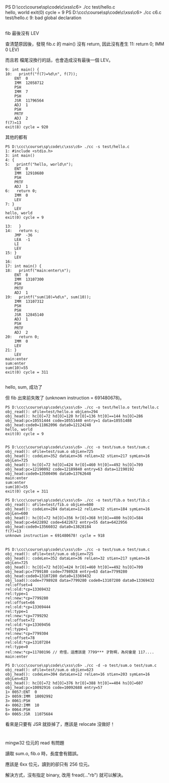 ## 

PS D:\ccc\course\sp\code\c\xss\c6> ./cc test/hello.c     
hello, world
exit(0) cycle = 9
PS D:\ccc\course\sp\code\c\xss\c6> ./cc c6.c test/hello.c
9: bad global declaration


## 

fib 最後沒有 LEV 

查清楚原因後，發現 fib.c 的 main() 沒有 return, 因此沒有產生
11:   return 0;
    IMM  0
    LEV)

而且若 檔尾沒換行的話，也會造成沒有最後一個 LEV。

```
9: int main() {
10:   printf("f(7)=%d\n", f(7));
    ENT  0
    IMM  12058712
    PSH
    IMM  7
    PSH
    JSR  11796564
    ADJ  1
    PSH
    PRTF
    ADJ  2
f(7)=13
exit(8) cycle = 920
```

其他的都有

```
PS D:\ccc\course\sp\code\c\xss\c6> ./cc -s test/hello.c
1: #include <stdio.h>
3: int main()
4: {
5:   printf("hello, world\n");
    ENT  0
    IMM  12910680
    PSH
    PRTF
    ADJ  1
6:   return 0;
    IMM  0
    LEV
7: }
    LEV
hello, world
exit(0) cycle = 9

13:   }
14:   return s;
    JMP  -36
    LEA  -1
    LI
    LEV
15: }
    LEV
16:
17: int main() {
18:   printf("main:enter\n");
    ENT  0
    IMM  13107300
    PSH
    PRTF
    ADJ  1
19:   printf("sum(10)=%d\n", sum(10));
    IMM  13107312
    PSH 
    PSH
    JSR  12845140
    ADJ  1 
    PSH
    PRTF
    ADJ  2
20:   return 0;
    IMM  0
    LEV
21: }
    LEV
main:enter
sum:enter
sum(10)=55
exit(0) cycle = 311
```

## 

hello, sum, 成功了

但 fib 出來前失敗了 (unknown instruction = 691480678)。

```
PS D:\ccc\course\sp\code\c\xss\c6> ./cc -o test/hello.o test/hello.c
obj_read(): oFile=test/hello.o objLen=294
obj_head(): hc[O]=72 hd[O]=120 hr[O]=136 ht[O]==144 hs[O]=286
obj_head:pc=10551444 code=10551440 entry=1 data=10551488
obj_head:code0=11862096 data0=12124248
hello, world
exit(0) cycle = 9


PS D:\ccc\course\sp\code\c\xss\c6> ./cc -o test/sum.o test/sum.c    
obj_read(): oFile=test/sum.o objLen=725
obj_head(): codeLen=352 dataLen=36 relLen=32 stLen=217 symLen=16 objLen=725
obj_head(): hc[O]=72 hd[O]=424 hr[O]=460 ht[O]==492 hs[O]=709
obj_head:pc=12190092 code=12189840 entry=63 data=12190192
obj_head:code0=13500496 data0=13762648
main:enter
sum:enter
sum(10)=55
exit(0) cycle = 311

PS D:\ccc\course\sp\code\c\xss\c6> ./cc -o test/fib.o test/fib.c   
obj_read(): oFile=test/fib.o objLen=600
obj_head(): codeLen=284 dataLen=12 relLen=32 stLen=184 symLen=16 objLen=600
obj_head(): hc[O]=72 hd[O]=356 hr[O]=368 ht[O]==400 hs[O]=584
obj_head:pc=6422892 code=6422672 entry=55 data=6422956
obj_head:code0=13566032 data0=13828184
f(7)=13
unknown instruction = 691480678! cycle = 918
```

## 

```
PS D:\ccc\course\sp\code\c\xss\c6> ./cc -o test/sum.o test/sum.c
obj_read(): oFile=test/sum.o objLen=725
obj_head(): codeLen=352 dataLen=36 relLen=32 stLen=217 symLen=16 objLen=725
obj_head(): hc[O]=72 hd[O]=424 hr[O]=460 ht[O]==492 hs[O]=709
obj_head:pc=7799180 code=7798928 entry=63 data=7799280
obj_head:code0=13107280 data0=13369432
obj_load():code=7798928 data=7799280 code0=13107280 data0=13369432
rel:offset=4
rel:old:*cp=13369432
rel:type=1
rel:new:*cp=7799280
rel:offset=66
rel:old:*cp=13369444
rel:type=1
rel:new:*cp=7799292
rel:offset=72
rel:old:*cp=13369456
rel:type=1
rel:new:*cp=7799304
rel:offset=78
rel:old:*cp=13107284
rel:type=0
rel:new:*cp=11780196 // 奇怪，這應該是 7799*** 才對啊，為何會是 117....
main:enter
```


```
PS D:\ccc\course\sp\code\c\xss\c6> ./cc -d -o test/sum.o test/sum.c
obj_read(): oFile=test/sum.o objLen=623
obj_head(): codeLen=304 dataLen=12 relLen=16 stLen=203 symLen=16 objLen=623
obj_head(): hc[O]=72 hd[O]=376 hr[O]=388 ht[O]==404 hs[O]=607
obj_head:pc=10092916 code=10092688 entry=57
1> 0057:ENT  0
2> 0059:IMM  10092992
3> 0061:PSH
4> 0062:IMM  10
5> 0064:PSH
6> 0065:JSR  11075684
```

看來是只要有 JSR 就掛掉了，應該是 relocate 沒做好！

# 

mingw32 位元的 read 有問題

讀取 sum.o, fib.o 時，長度會有錯誤。

應該是 6xx 位元，讀到的卻只有 256 位元。

解決方式，沒有指定 binary, 改用 fread(..."rb") 就可以解決。

